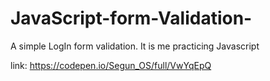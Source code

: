 # JavaScript-form-Validation-
A simple LogIn form validation. It is me practicing Javascript

link: https://codepen.io/Segun_OS/full/VwYqEpQ
